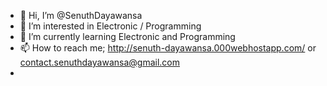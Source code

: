 - 👋 Hi, I’m @SenuthDayawansa
- 👀 I’m interested in Electronic / Programming
- 🌱 I’m currently learning Electronic and Programming
- 📫 How to reach me; http://senuth-dayawansa.000webhostapp.com/ or contact.senuthdayawansa@gmail.com
-  <!--💞️ I’m looking to collaborate on ...-->
